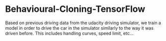 # Behavioural-Cloning-TensorFlow
Based on previous driving data from the udacity driving simulator, we train a model in order to drive the car in the simulator similarly to the way it was driven before. This includes handling curves, speed limit, etc...
